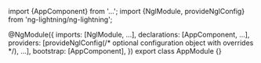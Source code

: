 import {AppComponent} from '...';
import {NglModule, provideNglConfig} from 'ng-lightning/ng-lightning';

@NgModule({
  imports: [NglModule, ...],
  declarations: [AppComponent, ...],
  providers: [provideNglConfig(/* optional configuration object with overrides */), ...],
  bootstrap: [AppComponent],
})
export class AppModule {}
